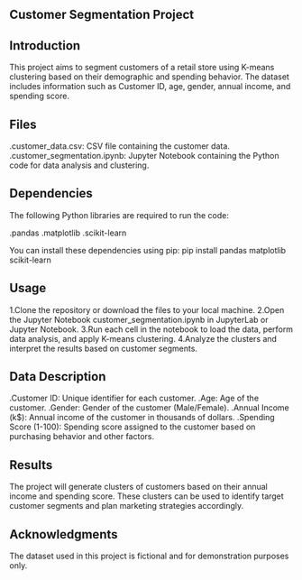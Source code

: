 **Customer Segmentation Project**
-----------------------------------------------------------------
**Introduction**
-----------------------------------------------------------------
This project aims to segment customers of a retail store using K-means clustering based on their demographic and spending behavior. The dataset includes information such as Customer ID, age, gender, annual income, and spending score.

**Files**
-----------------------------------------------------------------
.customer_data.csv: CSV file containing the customer data.
.customer_segmentation.ipynb: Jupyter Notebook containing the Python code for data analysis and clustering.

**Dependencies**
-----------------------------------------------------------------
The following Python libraries are required to run the code:

.pandas
.matplotlib
.scikit-learn

You can install these dependencies using pip: pip install pandas matplotlib scikit-learn

**Usage**
-----------------------------------------------------------------
1.Clone the repository or download the files to your local machine.
2.Open the Jupyter Notebook customer_segmentation.ipynb in JupyterLab or Jupyter Notebook.
3.Run each cell in the notebook to load the data, perform data analysis, and apply K-means clustering.
4.Analyze the clusters and interpret the results based on customer segments.

**Data Description**
-----------------------------------------------------------------
.Customer ID: Unique identifier for each customer.
.Age: Age of the customer.
.Gender: Gender of the customer (Male/Female).
.Annual Income (k$): Annual income of the customer in thousands of dollars.
.Spending Score (1-100): Spending score assigned to the customer based on purchasing behavior and other factors.

**Results**
-----------------------------------------------------------------
The project will generate clusters of customers based on their annual income and spending score. These clusters can be used to identify target customer segments and plan marketing strategies accordingly.

**Acknowledgments**
-----------------------------------------------------------------
The dataset used in this project is fictional and for demonstration purposes only.

